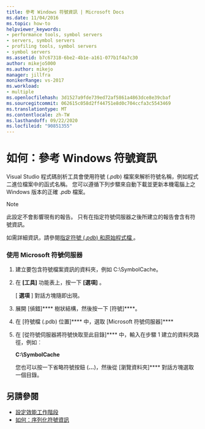 ```yaml
---
title: 參考 Windows 符號資訊 | Microsoft Docs
ms.date: 11/04/2016
ms.topic: how-to
helpviewer_keywords:
- performance tools, symbol servers
- servers, symbol servers
- profiling tools, symbol servers
- symbol servers
ms.assetid: b7c67318-6be2-4b1e-a161-077b1f4a7c30
author: mikejo5000
ms.author: mikejo
manager: jillfra
monikerRange: vs-2017
ms.workload:
- multiple
ms.openlocfilehash: 3d1527a9fde739ed72af5861a4863dce8e39cbaf
ms.sourcegitcommit: 062615c058d2ff44751e8d0c704ccfa3c5543469
ms.translationtype: MT
ms.contentlocale: zh-TW
ms.lasthandoff: 09/22/2020
ms.locfileid: "90851355"
---
```

# <a name="how-to-reference-windows-symbol-information"></a>如何：參考 Windows 符號資訊
Visual Studio 程式碼剖析工具會使用符號 (.*pdb*) 檔案來解析符號名稱，例如程式二進位檔案中的函式名稱。 您可以遵循下列步驟來自動下載並更新本機電腦上之 Windows 版本的正確 .*pdb* 檔案。

> [!NOTE]
> 此設定不會影響現有的報告。 只有在指定符號伺服器之後所建立的報告會含有符號資訊。

 如需詳細資訊，請參閱[指定符號 (.*pdb*) 和原始程式檔 ](../debugger/specify-symbol-dot-pdb-and-source-files-in-the-visual-studio-debugger.md)。

### <a name="to-use-the-microsoft-symbol-server"></a>使用 Microsoft 符號伺服器

1. 建立要包含符號檔案資訊的資料夾，例如 C:\SymbolCache。

2. 在 **[工具]** 功能表上，按一下 **[選項]** 。

     [ **選項** ] 對話方塊隨即出現。

3. 展開 [偵錯]**** 樹狀結構，然後按一下 [符號]****。

4. 在 [符號檔 (.pdb) 位置]**** 中，選取 [Microsoft 符號伺服器]****

5. 在 [從符號伺服器將符號快取至此目錄]**** 中，輸入在步驟 1 建立的資料夾路徑，例如︰

     **C:\SymbolCache**

     您也可以按一下省略符號按鈕 (**...**)，然後從 [瀏覽資料夾]**** 對話方塊選取一個目錄。

## <a name="see-also"></a>另請參閱
- [設定效能工作階段](../profiling/configuring-performance-sessions.md)
- [如何：序列化符號資訊](../profiling/how-to-serialize-symbol-information.md)
